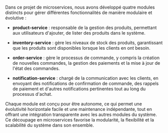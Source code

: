 Dans ce projet de microservices, nous avons développé quatre modules distincts pour gérer différentes fonctionnalités de manière modulaire et évolutive :

- **product-service** : responsable de la gestion des produits, permettant aux utilisateurs d'ajouter, de lister des produits dans le système.
  
- **inventory-service** : gère les niveaux de stock des produits, garantissant que les produits sont disponibles lorsque les clients en ont besoin.
  
- **order-service** : gère le processus de commande, y compris la création de nouvelles commandes, la gestion des paiements et la mise à jour de l'état des commandes.
  
- **notification-service** : chargé de la communication avec les clients, en envoyant des notifications de confirmation de commande, des rappels de paiement et d'autres notifications pertinentes tout au long du processus d'achat.

Chaque module est conçu pour être autonome, ce qui permet une évolutivité horizontale facile et une maintenance indépendante, tout en offrant une intégration transparente avec les autres modules du système. Ce découpage en microservices favorise la modularité, la flexibilité et la scalabilité du système dans son ensemble.
